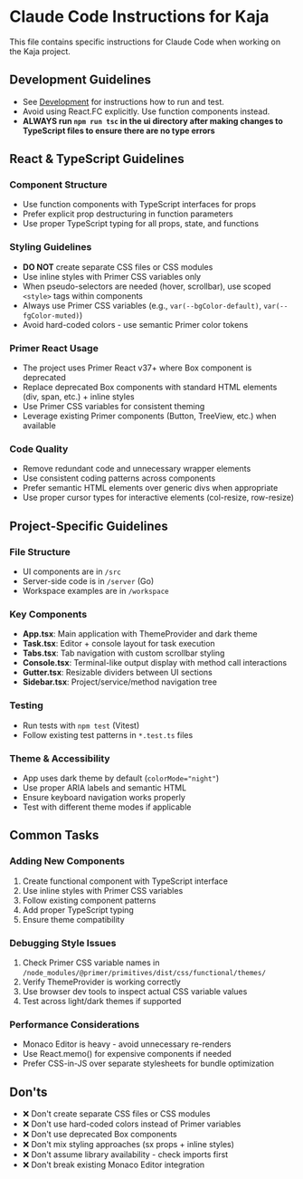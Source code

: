# Claude Code Instructions for Kaja

This file contains specific instructions for Claude Code when working on the Kaja project.

## Development Guidelines

- See [Development](README.md#development) for instructions how to run and test.
- Avoid using React.FC explicitly. Use function components instead.
- **ALWAYS run `npm run tsc` in the ui directory after making changes to TypeScript files to ensure there are no type errors**

## React & TypeScript Guidelines

### Component Structure
- Use function components with TypeScript interfaces for props
- Prefer explicit prop destructuring in function parameters
- Use proper TypeScript typing for all props, state, and functions

### Styling Guidelines
- **DO NOT** create separate CSS files or CSS modules
- Use inline styles with Primer CSS variables only
- When pseudo-selectors are needed (hover, scrollbar), use scoped `<style>` tags within components
- Always use Primer CSS variables (e.g., `var(--bgColor-default)`, `var(--fgColor-muted)`)
- Avoid hard-coded colors - use semantic Primer color tokens

### Primer React Usage
- The project uses Primer React v37+ where Box component is deprecated
- Replace deprecated Box components with standard HTML elements (div, span, etc.) + inline styles
- Use Primer CSS variables for consistent theming
- Leverage existing Primer components (Button, TreeView, etc.) when available

### Code Quality
- Remove redundant code and unnecessary wrapper elements
- Use consistent coding patterns across components
- Prefer semantic HTML elements over generic divs when appropriate
- Use proper cursor types for interactive elements (col-resize, row-resize)

## Project-Specific Guidelines

### File Structure
- UI components are in `/src`
- Server-side code is in `/server` (Go)
- Workspace examples are in `/workspace`

### Key Components
- **App.tsx**: Main application with ThemeProvider and dark theme
- **Task.tsx**: Editor + console layout for task execution
- **Tabs.tsx**: Tab navigation with custom scrollbar styling
- **Console.tsx**: Terminal-like output display with method call interactions
- **Gutter.tsx**: Resizable dividers between UI sections
- **Sidebar.tsx**: Project/service/method navigation tree

### Testing
- Run tests with `npm test` (Vitest)
- Follow existing test patterns in `*.test.ts` files

### Theme & Accessibility
- App uses dark theme by default (`colorMode="night"`)
- Use proper ARIA labels and semantic HTML
- Ensure keyboard navigation works properly
- Test with different theme modes if applicable

## Common Tasks

### Adding New Components
1. Create functional component with TypeScript interface
2. Use inline styles with Primer CSS variables
3. Follow existing component patterns
4. Add proper TypeScript typing
5. Ensure theme compatibility

### Debugging Style Issues
1. Check Primer CSS variable names in `/node_modules/@primer/primitives/dist/css/functional/themes/`
2. Verify ThemeProvider is working correctly
3. Use browser dev tools to inspect actual CSS variable values
4. Test across light/dark themes if supported

### Performance Considerations
- Monaco Editor is heavy - avoid unnecessary re-renders
- Use React.memo() for expensive components if needed
- Prefer CSS-in-JS over separate stylesheets for bundle optimization

## Don'ts
- ❌ Don't create separate CSS files or CSS modules
- ❌ Don't use hard-coded colors instead of Primer variables  
- ❌ Don't use deprecated Box components
- ❌ Don't mix styling approaches (sx props + inline styles)
- ❌ Don't assume library availability - check imports first
- ❌ Don't break existing Monaco Editor integration